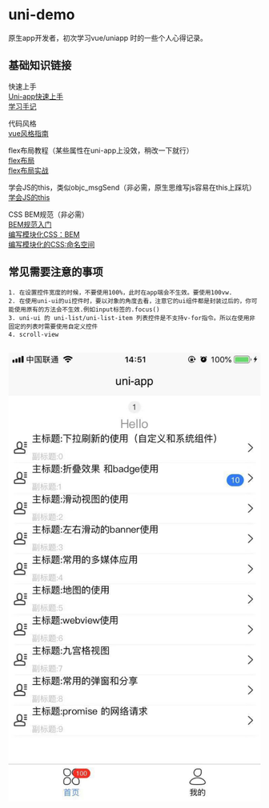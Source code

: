 # uni-demo
 原生app开发者，初次学习vue/uniapp 时的一些个人心得记录。
 
 
## 基础知识链接
    
快速上手  
[Uni-app快速上手](https://uniapp.dcloud.io/quickstart)  
[学习手记](https://segmentfault.com/a/1190000017020710)
	
代码风格  
[vue风格指南](https://cn.vuejs.org/v2/style-guide/index.html)  

flex布局教程（某些属性在uni-app上没效，稍改一下就行）  
[flex布局](http://www.ruanyifeng.com/blog/2015/07/flex-grammar.html)  
[flex布局实战](http://www.ruanyifeng.com/blog/2015/07/flex-examples.html)
    
学会JS的this，类似objc_msgSend（非必需，原生思维写js容易在this上踩坑）  
[学会JS的this](http://www.imooc.com/article/1758)

CSS BEM规范（非必需）  
[BEM规范入门](https://www.jianshu.com/p/5e018c7f0bc6)  
[编写模块化CSS：BEM](https://www.w3cplus.com/css/css-architecture-1.html)  
[编写模块化的CSS:命名空间](https://www.w3cplus.com/css/css-architecture-2.html)  

	
## 常见需要注意的事项
	1. 在设置控件宽度的时候，不要使用100%，此时在app端会不生效。要使用100vw.
	2. 在使用uni-ui的ui控件时，要以对象的角度去看，注意它的ui组件都是封装过后的，你可能使用原有的方法会不生效.例如input标签的.focus()
	3. uni-ui 的 uni-list/uni-list-item 列表控件是不支持v-for指令。所以在使用非固定的列表时需要使用自定义控件
	4. scroll-view

## ![](/static/1.jpeg)